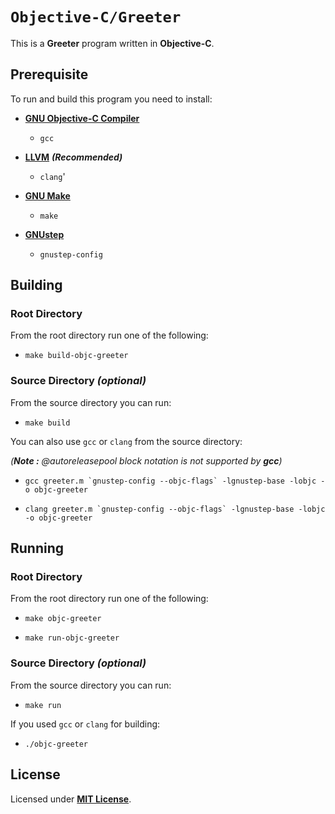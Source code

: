 # `Objective-C/Greeter`

This is a **Greeter** program written in **Objective-C**.

## Prerequisite

To run and build this program you need to install:

* [**GNU Objective-C Compiler**](https://gcc.gnu.org)
  * `gcc`

* [**LLVM**](https://releases.llvm.org/) _**(Recommended)**_
  * `clang`'

* [**GNU Make**](https://www.gnu.org/software/make/)
  * `make`

* [**GNUstep**](https://gnustep.github.io/)
  * `gnustep-config`

## Building

### Root Directory

From the root directory run one of the following:

* ```
  make build-objc-greeter
  ```

### Source Directory _(optional)_

From the source directory you can run:

* ```
  make build
  ```

You can also use `gcc` or `clang` from the source directory:

_(**Note :** @autoreleasepool block notation is not supported by **gcc**)_

* ```
  gcc greeter.m `gnustep-config --objc-flags` -lgnustep-base -lobjc -o objc-greeter
  ```
* ```
  clang greeter.m `gnustep-config --objc-flags` -lgnustep-base -lobjc -o objc-greeter
  ```

## Running

### Root Directory

From the root directory run one of the following:

* ```
  make objc-greeter
  ```
* ```
  make run-objc-greeter
  ```

### Source Directory _(optional)_

From the source directory you can run:

* ```
  make run
  ```

If you used `gcc` or `clang` for building:

* ```
  ./objc-greeter
  ```

## License

Licensed under [**MIT License**](https://github.com/altersabeh/codes/blob/main/LICENSE).
